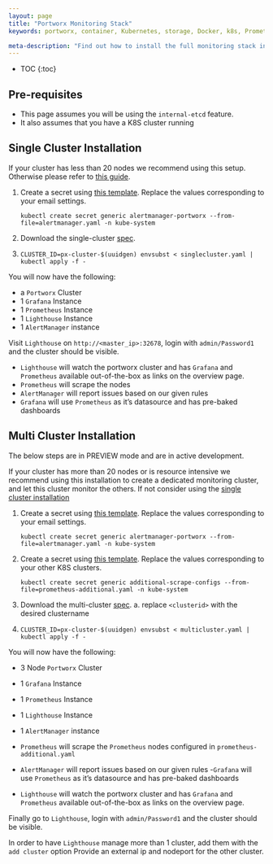 ```yaml
---
layout: page
title: "Portworx Monitoring Stack"
keywords: portworx, container, Kubernetes, storage, Docker, k8s, Prometheus, Grafana, Lighthouse, Alertmanager, manager, central, multi-cluster

meta-description: "Find out how to install the full monitoring stack including, Prometheus, Grafana, AlertManager and Lighthouse."
---
```


- TOC
  {:toc}

## Pre-requisites

- This page assumes you will be using the `internal-etcd` feature.
- It also assumes that you have a K8S cluster running

## Single Cluster Installation

If your cluster has less than 20 nodes we recommend using this setup. Otherwise please refer to [this guide](/maintain/monitoring/px-central.html#multi-cluster-installation).

1. Create a secret using [this template](/k8s-samples/pxm/alertmanager.yaml).
   Replace the values corresponding to your email settings.

   `kubectl create secret generic alertmanager-portworx --from-file=alertmanager.yaml -n kube-system`

2. Download the single-cluster [spec](/k8s-samples/pxm/singlecluster.yaml).

3. `CLUSTER_ID=px-cluster-$(uuidgen) envsubst < singlecluster.yaml | kubectl apply -f -`

You will now have the following:

- a `Portworx` Cluster
- 1 `Grafana` Instance
- 1 `Prometheus` Instance
- 1 `Lighthouse` Instance
- 1 `AlertManager` instance

Visit `Lighthouse` on `http://<master_ip>:32678`, login with `admin/Password1` and the cluster should be visible.

- `Lighthouse` will watch the portworx cluster and has `Grafana` and `Prometheus` available out-of-the-box as links on the overview page.
- `Prometheus` will scrape the nodes
- `AlertManager` will report issues based on our given rules
- `Grafana` will use `Prometheus` as it’s datasource and has pre-baked dashboards

## Multi Cluster Installation

The below steps are in PREVIEW mode and are in active development.

If your cluster has more than 20 nodes or is resource intensive we recommend using this installation to create a dedicated monitoring cluster, and let this cluster monitor the others.
If not consider using the [single cluster installation](/maintain/monitoring/px-central.html#single-cluster-installation)

1. Create a secret using [this template](/k8s-samples/pxm/alertmanager.yaml). Replace the values corresponding to your email settings.

   `kubectl create secret generic alertmanager-portworx --from-file=alertmanager.yaml -n kube-system`

2. Create a secret using [this template](/k8s-samples/pxm/prometheus-additional.yaml). Replace the values corresponding to your other K8S clusters.

   `kubectl create secret generic additional-scrape-configs --from-file=prometheus-additional.yaml -n kube-system`

3. Download the multi-cluster [spec](/k8s-samples/pxm/multicluster.yaml).
   a. replace `<clusterid>` with the desired clustername

4. `CLUSTER_ID=px-cluster-$(uuidgen) envsubst < multicluster.yaml | kubectl apply -f -`

You will now have the following:

- 3 Node `Portworx` Cluster
- 1 `Grafana` Instance
- 1 `Prometheus` Instance
- 1 `Lighthouse` Instance
- 1 `AlertManager` instance

- `Prometheus` will scrape the `Prometheus` nodes configured in `prometheus-additional.yaml`
- `AlertManager` will report issues based on our given rules -`Grafana` will use `Prometheus` as it’s datasource and has pre-baked dashboards
- `Lighthouse` will watch the portworx cluster and has `Grafana` and `Prometheus` available out-of-the-box as links on the overview page.

Finally go to `Lighthouse`, login with `admin/Password1` and the cluster should be visible.

In order to have `Lighthouse` manage more than 1 cluster, add them with the `add cluster` option
Provide an external ip and nodeport for the other cluster.
